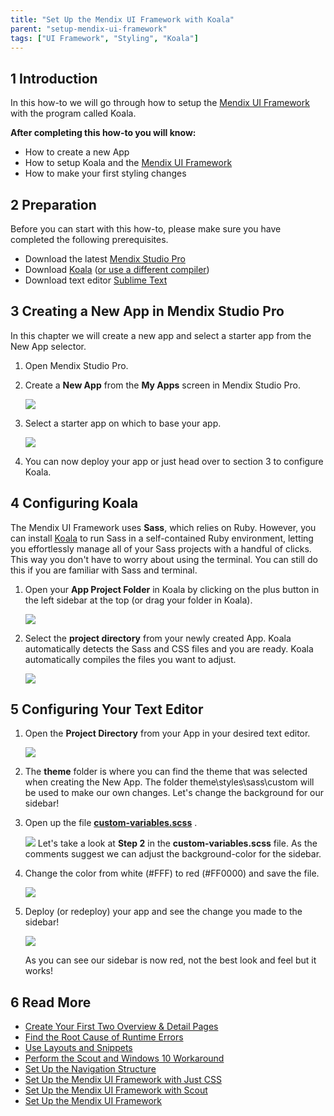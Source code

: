 ```yaml
---
title: "Set Up the Mendix UI Framework with Koala"
parent: "setup-mendix-ui-framework"
tags: ["UI Framework", "Styling", "Koala"]
---
```


## 1 Introduction

In this how-to we will go through how to setup the [Mendix UI Framework](https://ux.mendix.com/) with the program called Koala.

**After completing this how-to you will know:**

*   How to create a new App
*   How to setup Koala and the [Mendix UI Framework](https://ux.mendix.com/)
*   How to make your first styling changes

## 2 Preparation

Before you can start with this how-to, please make sure you have completed the following prerequisites.

*   Download the latest [Mendix Studio Pro](https://appstore.mendix.com)
*   Download [Koala](http://koala-app.com/) ([or use a different compiler](http://sass-lang.com/install))
*   Download text editor [Sublime Text](http://www.sublimetext.com/)

## 3 Creating a New App in Mendix Studio Pro

In this chapter we will create a new app and select a starter app from the New App selector.

1.  Open Mendix Studio Pro.
2.  Create a **New App** from the **My Apps** screen in Mendix Studio Pro.

    ![](attachments/18448712/18581487.png)

3.  Select a starter app on which to base your app.

    ![](attachments/18448712/18581488.png)

4.  You can now deploy your app or just head over to section 3 to configure Koala.

## 4 Configuring Koala

The Mendix UI Framework uses **Sass**, which relies on Ruby. However, you can install [Koala](http://koala-app.com/) to run Sass in a self-contained Ruby environment, letting you effortlessly manage all of your Sass projects with a handful of clicks. This way you don't have to worry about using the terminal. You can still do this if you are familiar with Sass and terminal.

1.  Open your **App Project Folder** in Koala by clicking on the plus button in the left sidebar at the top (or drag your folder in Koala).

    ![](attachments/18448712/18581486.png)
2.  Select the **project directory** from your newly created App. Koala automatically detects the Sass and CSS files and you are ready. Koala automatically compiles the files you want to adjust.

    ![](attachments/18448712/18581485.png)

## 5 Configuring Your Text Editor

1.  Open the **Project Directory** from your App in your desired text editor.

    ![](attachments/18448712/18581502.png)
2.  The **theme** folder is where you can find the theme that was selected when creating the New App. The folder theme\styles\sass\custom will be used to make our own changes. Let's change the background for our sidebar!
3.  Open up the file <u>**custom-variables.scss**</u> .

     ![](attachments/18448712/18581503.png)
    Let's take a look at **Step 2** in the **custom-variables.scss** file. As the comments suggest we can adjust the background-color for the sidebar.
4.  Change the color from white (#FFF) to red (#FF0000) and save the file.

    ![](attachments/18448712/18581504.png)

5.  Deploy (or redeploy) your app and see the change you made to the sidebar!

    ![](attachments/18448712/18581499.png)

    As you can see our sidebar is now red, not the best look and feel but it works!

## 6 Read More

* [Create Your First Two Overview & Detail Pages](create-your-first-two-overview-and-detail-pages)
* [Find the Root Cause of Runtime Errors](../monitoring-troubleshooting/finding-the-root-cause-of-runtime-errors)
* [Use Layouts and Snippets](layouts-and-snippets)
* [Perform the Scout and Windows 10 Workaround](perform-scout-and-windows-10-workaround)
* [Set Up the Navigation Structure](../general/setting-up-the-navigation-structure)
* [Set Up the Mendix UI Framework with Just CSS](setup-mendix-ui-framework-with-just-css)
* [Set Up the Mendix UI Framework with Scout](setup-mendix-ui-framework-with-scout)
* [Set Up the Mendix UI Framework](setup-mendix-ui-framework)
